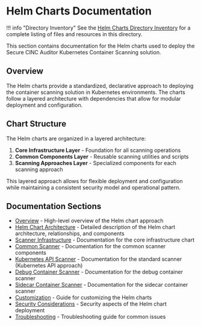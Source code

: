 # Helm Charts Documentation

!!! info "Directory Inventory"
    See the [Helm Charts Directory Inventory](inventory.md) for a complete listing of files and resources in this directory.

This section contains documentation for the Helm charts used to deploy the Secure CINC Auditor Kubernetes Container Scanning solution.

## Overview

The Helm charts provide a standardized, declarative approach to deploying the container scanning solution in Kubernetes environments. The charts follow a layered architecture with dependencies that allow for modular deployment and configuration.

## Chart Structure

The Helm charts are organized in a layered architecture:

1. **Core Infrastructure Layer** - Foundation for all scanning operations
2. **Common Components Layer** - Reusable scanning utilities and scripts 
3. **Scanning Approaches Layer** - Specialized components for each scanning approach

This layered approach allows for flexible deployment and configuration while maintaining a consistent security model and operational pattern.

## Documentation Sections

- [Overview](overview.md) - High-level overview of the Helm chart approach
- [Helm Chart Architecture](architecture.md) - Detailed description of the Helm chart architecture, relationships, and components
- [Scanner Infrastructure](scanner-infrastructure.md) - Documentation for the core infrastructure chart
- [Common Scanner](common-scanner.md) - Documentation for the common scanner components
- [Kubernetes API Scanner](standard-scanner.md) - Documentation for the standard scanner (Kubernetes API approach)
- [Debug Container Scanner](distroless-scanner.md) - Documentation for the debug container scanner
- [Sidecar Container Scanner](sidecar-scanner.md) - Documentation for the sidecar container scanner
- [Customization](customization.md) - Guide for customizing the Helm charts
- [Security Considerations](security.md) - Security aspects of the Helm chart deployment
- [Troubleshooting](troubleshooting.md) - Troubleshooting guide for common issues